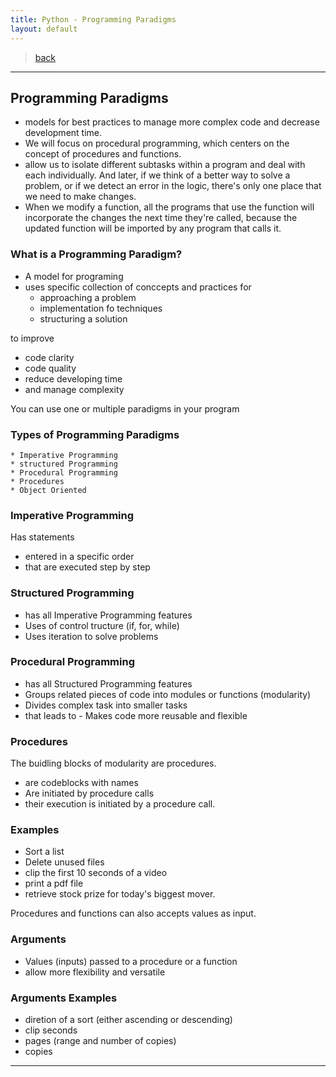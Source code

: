 ```yaml
---
title: Python - Programming Paradigms 
layout: default
---
```


> [back](./index.html)

---

## Programming Paradigms

* models for best practices to manage more complex code and decrease development time. 
* We will focus on procedural programming, which centers on the concept of procedures and functions.
* allow us to isolate different subtasks within a program and deal with each individually.  And later, if we think of a better way to solve a problem, or if we detect an error in the logic, there's only one place that we need to make changes. 
* When we modify a function, all the programs that use the function will incorporate the changes the next time they're called, because the updated function will be imported by any program that calls it.

### What is a Programming Paradigm? 

* A model for programing
* uses specific collection of conccepts and practices for
  * approaching a problem
  * implementation fo techniques
  * structuring a solution

to improve
* code clarity
* code quality
* reduce developing time
* and manage complexity

You can use one or multiple paradigms in your program

### Types of Programming Paradigms

```text
* Imperative Programming
* structured Programming
* Procedural Programming
* Procedures
* Object Oriented
```

### Imperative Programming

Has statements 

* entered in a specific order
* that are executed step by step

### Structured Programming

* has all Imperative Programming features
* Uses of control tructure (if, for, while)
* Uses iteration to solve problems

### Procedural Programming

* has all Structured Programming features
* Groups related pieces of code into modules or functions (modularity)
* Divides complex task into smaller  tasks
* that leads to - Makes code more reusable and flexible

### Procedures

The buidling blocks of modularity are procedures. 

* are codeblocks with names
* Are initiated by procedure calls
* their execution is initiated by a procedure call.

### Examples

* Sort a list
* Delete unused files
* clip the first 10 seconds of a video
* print a pdf file
* retrieve stock prize for today's biggest mover.

Procedures and functions can also accepts values as input.

### Arguments

* Values (inputs) passed to a procedure or a function 
* allow more flexibility and versatile  

### Arguments Examples

* diretion of a sort (either ascending or descending)
* clip seconds
* pages (range and number of copies)
* copies

---